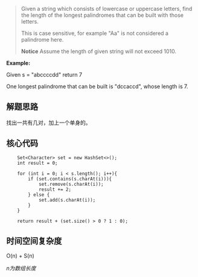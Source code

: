 > Given a string which consists of lowercase or uppercase letters, find the length of the longest palindromes that can be built with those letters.
>
> This is case sensitive, for example "Aa" is not considered a palindrome here.
>
> **Notice**
> Assume the length of given string will not exceed 1010.

**Example:** 

Given s = "abccccdd" return 7

One longest palindrome that can be built is "dccaccd", whose length is 7.

## 解题思路

找出一共有几对，加上一个单身的。

## 核心代码

        Set<Character> set = new HashSet<>();
        int result = 0;
        
        for (int i = 0; i < s.length(); i++){
            if (set.contains(s.charAt(i))){
                set.remove(s.charAt(i));
                result += 2;
            } else {
                set.add(s.charAt(i));
            }
        }
        
        return result + (set.size() > 0 ? 1 : 0);

## 时间空间复杂度

O(n) + S(n)

*n为数组长度*
